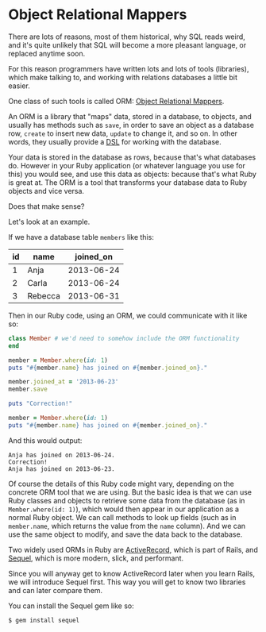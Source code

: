 # Object Relational Mappers

There are lots of reasons, most of them historical, why SQL reads weird, and
it's quite unlikely that SQL will become a more pleasant language, or replaced
anytime soon.

For this reason programmers have written lots and lots of tools (libraries),
which make talking to, and working with relations databases a little bit
easier.

One class of such tools is called ORM: [Object Relational Mappers](http://en.wikipedia.org/wiki/Object-relational_mapping).

An ORM is a library that "maps" data, stored in a database, to objects, and
usually has methods such as `save`, in order to save an object as a database
row, `create` to insert new data, `update` to change it, and so on. In other
words, they usually provide a [DSL](/sinatra/dsl.html) for working with the
database.

Your data is stored in the database as rows, because that's what databases
do. However in your Ruby application (or whatever language you use for this)
you would see, and use this data as objects: because that's what Ruby is
great at. The ORM is a tool that transforms your database data to Ruby
objects and vice versa.

Does that make sense?

Let's look at an example.

If we have a database table `members` like this:

| id | name    | joined_on  |
|----|---------|------------|
| 1  | Anja    | 2013-06-24 |
| 2  | Carla   | 2013-06-24 |
| 3  | Rebecca | 2013-06-31 |

Then in our Ruby code, using an ORM, we could communicate with it like so:

```ruby
class Member # we'd need to somehow include the ORM functionality
end

member = Member.where(id: 1)
puts "#{member.name} has joined on #{member.joined_on}."

member.joined_at = '2013-06-23'
member.save

puts "Correction!"

member = Member.where(id: 1)
puts "#{member.name} has joined on #{member.joined_on}."
```

And this would output:

```
Anja has joined on 2013-06-24.
Correction!
Anja has joined on 2013-06-23.
```

Of course the details of this Ruby code might vary, depending on the concrete
ORM tool that we are using. But the basic idea is that we can use Ruby classes
and objects to retrieve some data from the database (as in `Member.where(id:
1)`), which would then appear in our application as a normal Ruby object. We
can call methods to look up fields (such as in `member.name`, which returns the
value from the `name` column).  And we can use the same object to modify, and
save the data back to the database.

Two widely used ORMs in Ruby are [ActiveRecord](https://github.com/rails/rails/tree/master/activerecord),
which is part of Rails, and [Sequel](https://github.com/jeremyevans/sequel),
which is more modern, slick, and performant.

Since you will anyway get to know ActiveRecord later when you learn Rails, we
will introduce Sequel first. This way you will get to know two libraries and
can later compare them.

You can install the Sequel gem like so:

```
$ gem install sequel
```

